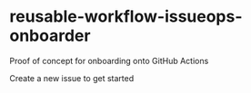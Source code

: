 # reusable-workflow-issueops-onboarder

Proof of concept for onboarding onto GitHub Actions

Create a new issue to get started
